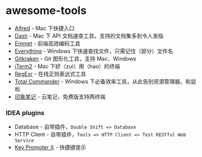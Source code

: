 # awesome-tools

* [Alfred](https://www.alfredapp.com/) - Mac 下快捷入口
* [Dash](https://kapeli.com/dash) - Mac 下 API 文档速查工具，支持的文档集多到令人发指
* [Emmet](https://www.emmet.io/) - 前端高效编码工具
* [Everything](http://www.voidtools.com/) - Windows 下快速查找文件，只需记住（部分）文件名
* [Gitkraken](https://www.gitkraken.com/) - Git 图形化工具，支持 Mac、Windows
* [iTerm2](https://iterm2.com/) - Mac 下好（zui）用（hao）的终端
* [RegExr](https://regexr.com/) - 在线正则表达式工具
* [Total Commander](http://www.ghisler.com/) - Windows 下必备效率工具，从此告别资源管理器，和鼠标
* [印象笔记](https://www.yinxiang.com/) - 云笔记，免费版支持两终端

### IDEA plugins

* Database - 自带插件，`Double Shift => Database`
* HTTP Client - 自带插件，`Tools => HTTP Client => Test RESTful Web Service`
* [Key Promoter X](https://plugins.jetbrains.com/plugin/9792-key-promoter-x) - 快捷键提示